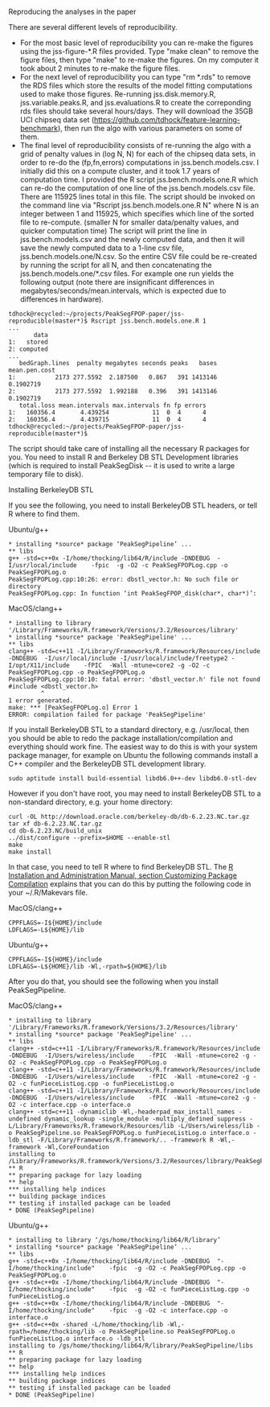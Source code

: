 Reproducing the analyses in the paper

There are several different levels of reproducibility.
- For the most basic level of reproducibility you can re-make the
  figures using the jss-figure-*.R files provided. Type "make clean"
  to remove the figure files, then type "make" to re-make the
  figures. On my computer it took about 2 minutes to re-make the
  figure files.
- For the next level of reproducibility you can type "rm *.rds" to
  remove the RDS files which store the results of the model fitting
  computations used to make those figures. Re-running
  jss.disk.memory.R, jss.variable.peaks.R, and
  jss.evaluations.R to create the correponding rds files should
  take several hours/days. They will download the 35GB UCI chipseq
  data set (https://github.com/tdhock/feature-learning-benchmark),
  then run the algo with various parameters on some of them.
- The final level of reproducibility consists of re-running the algo
  with a grid of penalty values in (log N, N) for each of the chipseq
  data sets, in order to re-do the (fp,fn,errors) computations in
  jss.bench.models.csv. I initially did this on a compute cluster, and
  it took 1.7 years of computation time. I provided the R script
  jss.bench.models.one.R which can re-do the computation of one line
  of the jss.bench.models.csv file. There are 115925 lines total in
  this file. The script should be invoked on the command line via
  "Rscript jss.bench.models.one.R N" where N is an integer between 1
  and 115925, which specifies which line of the sorted file to
  re-compute. (smaller N for smaller data/penalty values, and quicker
  computation time) The script will print the line in
  jss.bench.models.csv and the newly computed data, and then it will
  save the newly computed data to a 1-line csv file,
  jss.bench.models.one/N.csv. So the entire CSV file could be
  re-created by running the script for all N, and then concatenating
  the jss.bench.models.one/*.csv files. For example one run yields the
  following output (note there are insignificant differences in
  megabytes/seconds/mean.intervals, which is expected due to
  differences in hardware).

```
tdhock@recycled:~/projects/PeakSegFPOP-paper/jss-reproducible(master*)$ Rscript jss.bench.models.one.R 1
...
       data
1:   stored
2: computed
...
   bedGraph.lines  penalty megabytes seconds peaks   bases mean.pen.cost
1:           2173 277.5592  2.187500   0.867   391 1413146     0.1902719
2:           2173 277.5592  1.992188   0.396   391 1413146     0.1902719
   total.loss mean.intervals max.intervals fn fp errors
1:   160356.4       4.439254            11  0  4      4
2:   160356.4       4.439715            11  0  4      4
tdhock@recycled:~/projects/PeakSegFPOP-paper/jss-reproducible(master*)$ 
```

The script should take care of installing all the necessary R packages
for you. You need to install R and Berkeley DB STL Development
libraries (which is required to install PeakSegDisk -- it is used to
write a large temporary file to disk).

Installing BerkeleyDB STL

If you see the following, you need to install BerkeleyDB STL headers, or tell R where to find them.

Ubuntu/g++
```
* installing *source* package ‘PeakSegPipeline’ ...
** libs
g++ -std=c++0x -I/home/thocking/lib64/R/include -DNDEBUG  -I/usr/local/include    -fpic  -g -O2 -c PeakSegFPOPLog.cpp -o PeakSegFPOPLog.o
PeakSegFPOPLog.cpp:10:26: error: dbstl_vector.h: No such file or directory
PeakSegFPOPLog.cpp: In function ‘int PeakSegFPOP_disk(char*, char*)’:
```

MacOS/clang++
```
* installing to library '/Library/Frameworks/R.framework/Versions/3.2/Resources/library'
* installing *source* package 'PeakSegPipeline' ...
** libs
clang++ -std=c++11 -I/Library/Frameworks/R.framework/Resources/include -DNDEBUG  -I/usr/local/include -I/usr/local/include/freetype2 -I/opt/X11/include    -fPIC  -Wall -mtune=core2 -g -O2 -c PeakSegFPOPLog.cpp -o PeakSegFPOPLog.o
PeakSegFPOPLog.cpp:10:10: fatal error: 'dbstl_vector.h' file not found
#include <dbstl_vector.h>
         ^
1 error generated.
make: *** [PeakSegFPOPLog.o] Error 1
ERROR: compilation failed for package 'PeakSegPipeline'
```

If you install BerkeleyDB STL to a standard directory, e.g. /usr/local, then you should be able to redo the package installation/compilation and everything should work fine. The easiest way to do this is with your system package manager, for example on Ubuntu the following commands install a C++ compiler and the BerkeleyDB STL development library.

```
sudo aptitude install build-essential libdb6.0++-dev libdb6.0-stl-dev

```

However if you don't have root, you may need to install BerkeleyDB STL to a non-standard directory, e.g. your home directory:
```
curl -OL http://download.oracle.com/berkeley-db/db-6.2.23.NC.tar.gz
tar xf db-6.2.23.NC.tar.gz
cd db-6.2.23.NC/build_unix
../dist/configure --prefix=$HOME --enable-stl
make
make install
```

In that case, you need to tell R where to find BerkeleyDB STL. The [R Installation and Administration Manual, section Customizing Package Compilation](https://cran.r-project.org/doc/manuals/R-admin.html#Customizing-package-compilation) explains that you can do this by putting the following code in your ~/.R/Makevars file.

MacOS/clang++
```
CPPFLAGS=-I${HOME}/include
LDFLAGS=-L${HOME}/lib
```

Ubuntu/g++
```
CPPFLAGS=-I${HOME}/include
LDFLAGS=-L${HOME}/lib -Wl,-rpath=${HOME}/lib
```

After you do that, you should see the following when you install PeakSegPipeline.

MacOS/clang++
```
* installing to library '/Library/Frameworks/R.framework/Versions/3.2/Resources/library'
* installing *source* package 'PeakSegPipeline' ...
** libs
clang++ -std=c++11 -I/Library/Frameworks/R.framework/Resources/include -DNDEBUG  -I/Users/wireless/include    -fPIC  -Wall -mtune=core2 -g -O2 -c PeakSegFPOPLog.cpp -o PeakSegFPOPLog.o
clang++ -std=c++11 -I/Library/Frameworks/R.framework/Resources/include -DNDEBUG  -I/Users/wireless/include    -fPIC  -Wall -mtune=core2 -g -O2 -c funPieceListLog.cpp -o funPieceListLog.o
clang++ -std=c++11 -I/Library/Frameworks/R.framework/Resources/include -DNDEBUG  -I/Users/wireless/include    -fPIC  -Wall -mtune=core2 -g -O2 -c interface.cpp -o interface.o
clang++ -std=c++11 -dynamiclib -Wl,-headerpad_max_install_names -undefined dynamic_lookup -single_module -multiply_defined suppress -L/Library/Frameworks/R.framework/Resources/lib -L/Users/wireless/lib -o PeakSegPipeline.so PeakSegFPOPLog.o funPieceListLog.o interface.o -ldb_stl -F/Library/Frameworks/R.framework/.. -framework R -Wl,-framework -Wl,CoreFoundation
installing to /Library/Frameworks/R.framework/Versions/3.2/Resources/library/PeakSegPipeline/libs
** R
** preparing package for lazy loading
** help
*** installing help indices
** building package indices
** testing if installed package can be loaded
* DONE (PeakSegPipeline)
```

Ubuntu/g++
```
* installing to library ‘/gs/home/thocking/lib64/R/library’
* installing *source* package ‘PeakSegPipeline’ ...
** libs
g++ -std=c++0x -I/home/thocking/lib64/R/include -DNDEBUG  "-I/home/thocking/include"    -fpic  -g -O2 -c PeakSegFPOPLog.cpp -o PeakSegFPOPLog.o
g++ -std=c++0x -I/home/thocking/lib64/R/include -DNDEBUG  "-I/home/thocking/include"    -fpic  -g -O2 -c funPieceListLog.cpp -o funPieceListLog.o
g++ -std=c++0x -I/home/thocking/lib64/R/include -DNDEBUG  "-I/home/thocking/include"    -fpic  -g -O2 -c interface.cpp -o interface.o
g++ -std=c++0x -shared -L/home/thocking/lib -Wl,-rpath=/home/thocking/lib -o PeakSegPipeline.so PeakSegFPOPLog.o funPieceListLog.o interface.o -ldb_stl
installing to /gs/home/thocking/lib64/R/library/PeakSegPipeline/libs
** R
** preparing package for lazy loading
** help
*** installing help indices
** building package indices
** testing if installed package can be loaded
* DONE (PeakSegPipeline)
```

